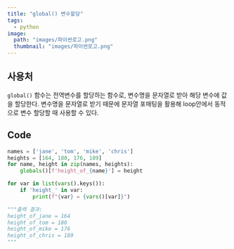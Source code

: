 ```yaml
---
title: "global() 변수할당"
tags:
  - python
image:
  path: "images/파이썬로고.png"
  thumbnail: "images/파이썬로고.png"
---
```


## 사용처
`global()` 함수는 전역변수를 할당하는 함수로, 변수명을 문자열로 받아 해당 변수에 값을 할당한다.
변수명을 문자열로 받기 때문에 문자열 포매팅을 활용해 loop안에서 동적으로 변수 할당할 때 사용할 수 있다.

## Code
```python
names = ['jane', 'tom', 'mike', 'chris']
heights = [164, 180, 176, 189]
for name, height in zip(names, heights):
    globals()[f'height_of_{name}'] = height

for var in list(vars().keys()):
    if 'height_' in var:
        print(f"{var} = {vars()[var]}")

"""출력 결과:
height_of_jane = 164
height_of_tom = 180
height_of_mike = 176
height_of_chris = 189
"""
```
